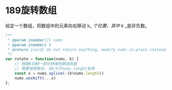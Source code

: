 # 189旋转数组
给定一个数组，将数组中的元素向右移动 k_ _个位置，其中 k_ _是非负数。
```javascript
/**
 * @param {number[]} nums
 * @param {number} k
 * @return {void} Do not return anything, modify nums in-place instead.
 */
var rotate = function(nums, k) {
  	// 根据k切割一部分拼接到数组前面
    // 需要使用取余，当k大于nums.lenght有用
    const x = nums.splice(-(k%nums.length))
    nums.unshift(...x)  
};
```
